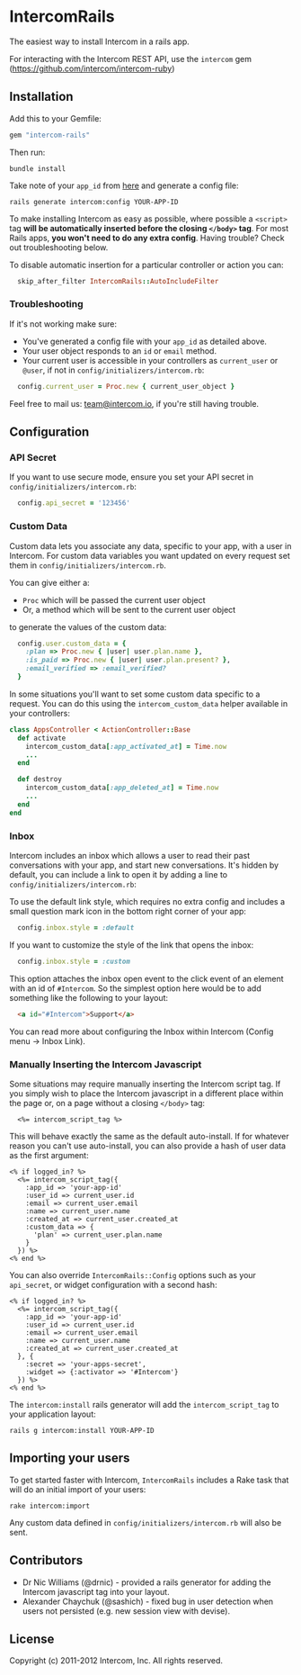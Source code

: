 # IntercomRails

The easiest way to install Intercom in a rails app.

For interacting with the Intercom REST API, use the `intercom` gem (https://github.com/intercom/intercom-ruby)

## Installation
Add this to your Gemfile:

```ruby
gem "intercom-rails"
```

Then run:

```
bundle install
```

Take note of your `app_id` from [here](https://www.intercom.io/apps/api_keys) and generate a config file:

```
rails generate intercom:config YOUR-APP-ID
```

To make installing Intercom as easy as possible, where possible a `<script>` tag **will be automatically inserted before the closing `</body>` tag**. For most Rails apps, **you won't need to do any extra config**. Having trouble? Check out troubleshooting below. 

To disable automatic insertion for a particular controller or action you can:

```ruby
  skip_after_filter IntercomRails::AutoIncludeFilter
```

### Troubleshooting
If it's not working make sure:

* You've generated a config file with your `app_id` as detailed above.
* Your user object responds to an `id` or `email` method.
* Your current user is accessible in your controllers as `current_user` or `@user`, if not in `config/initializers/intercom.rb`:

```ruby
  config.current_user = Proc.new { current_user_object }
```

Feel free to mail us: team@intercom.io, if you're still having trouble.

## Configuration

### API Secret
If you want to use secure mode, ensure you set your API secret in `config/initializers/intercom.rb`:

```ruby
  config.api_secret = '123456'
```

### Custom Data
Custom data lets you associate any data, specific to your app, with a user in Intercom. For custom data variables you want updated on every request set them in `config/initializers/intercom.rb`. 

You can give either a:

  * `Proc` which will be passed the current user object
  * Or, a method which will be sent to the current user object 
  
to generate the values of the custom data:

```ruby
  config.user.custom_data = {
    :plan => Proc.new { |user| user.plan.name },
    :is_paid => Proc.new { |user| user.plan.present? },
    :email_verified => :email_verified?
  }
```

In some situations you'll want to set some custom data specific to a request. You can do this using the `intercom_custom_data` helper available in your controllers:

```ruby
class AppsController < ActionController::Base
  def activate
    intercom_custom_data[:app_activated_at] = Time.now
    ...
  end

  def destroy
    intercom_custom_data[:app_deleted_at] = Time.now
    ...
  end
end
```

### Inbox
Intercom includes an inbox which allows a user to read their past conversations with your app, and start new conversations. It's hidden by default, you can include a link to open it by adding a line to `config/initializers/intercom.rb`:

To use the default link style, which requires no extra config and includes a small question mark icon in the bottom right corner of your app:

```ruby
  config.inbox.style = :default
```

If you want to customize the style of the link that opens the inbox:

```ruby
  config.inbox.style = :custom
```

This option attaches the inbox open event to the click event of an element with an id of `#Intercom`. So the simplest option here would be to add something like the following to your layout:

```html
  <a id="#Intercom">Support</a>
```

You can read more about configuring the Inbox within Intercom (Config menu -> Inbox Link).

### Manually Inserting the Intercom Javascript 

Some situations may require manually inserting the Intercom script tag. If you simply wish to place the Intercom javascript in a different place within the page or, on a page without a closing `</body>` tag:

```erb
  <%= intercom_script_tag %>
```

This will behave exactly the same as the default auto-install. If for whatever reason you can't use auto-install, you can also provide a hash of user data as the first argument:

```erb
<% if logged_in? %>
  <%= intercom_script_tag({
    :app_id => 'your-app-id'
    :user_id => current_user.id
    :email => current_user.email
    :name => current_user.name
    :created_at => current_user.created_at
    :custom_data => {
      'plan' => current_user.plan.name
    }
  }) %>
<% end %>
```

You can also override `IntercomRails::Config` options such as your `api_secret`, or widget configuration with a second hash:

```erb
<% if logged_in? %>
  <%= intercom_script_tag({
    :app_id => 'your-app-id'
    :user_id => current_user.id
    :email => current_user.email
    :name => current_user.name
    :created_at => current_user.created_at
  }, {
    :secret => 'your-apps-secret',
    :widget => {:activator => '#Intercom'}
  }) %>
<% end %>
```

The `intercom:install` rails generator will add the `intercom_script_tag` to your application layout:

```
rails g intercom:install YOUR-APP-ID
```

## Importing your users
To get started faster with Intercom, `IntercomRails` includes a Rake task that will do an initial import of your users:

```
rake intercom:import
```

Any custom data defined in `config/initializers/intercom.rb` will also be sent.

## Contributors

- Dr Nic Williams (@drnic) - provided a rails generator for adding the Intercom javascript tag into your layout.
- Alexander Chaychuk (@sashich) - fixed bug in user detection when users not persisted (e.g. new session view with devise).

## License

Copyright (c) 2011-2012 Intercom, Inc.  All rights reserved.
